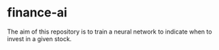 # finance-ai
The aim of this repository is to train a neural network to indicate when to invest in a given stock.
